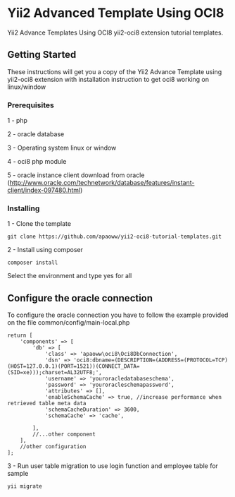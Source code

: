 # Yii2 Advanced Template Using OCI8

Yii2 Advance Templates Using OCI8 yii2-oci8 extension tutorial templates.

## Getting Started

These instructions will get you a copy of the Yii2 Advance Template using yii2-oci8 extension with installation instruction to get oci8 working on linux/window

### Prerequisites

1 - php

2 - oracle database

3 - Operating system linux or window

4 - oci8 php module

5 - oracle instance client download from oracle (http://www.oracle.com/technetwork/database/features/instant-client/index-097480.html)


### Installing


1 - Clone the template
```
git clone https://github.com/apaoww/yii2-oci8-tutorial-templates.git
```

2 - Install using composer
```
composer install
```
Select the environment and type yes for all


## Configure the oracle connection

To configure the oracle connection you have to follow the example provided on the file common/config/main-local.php

```
return [
    'components' => [
        'db' => [
            'class' => 'apaoww\oci8\Oci8DbConnection',
            'dsn' => 'oci8:dbname=(DESCRIPTION=(ADDRESS=(PROTOCOL=TCP)(HOST=127.0.0.1)(PORT=1521))(CONNECT_DATA=(SID=xe)));charset=AL32UTF8;',
            'username' => 'youroracledatabaseschema',
            'password' => 'youroracleschemapassword',
            'attributes' => [],
            'enableSchemaCache' => true, //increase performance when retrieved table meta data
            'schemaCacheDuration' => 3600,
            'schemaCache' => 'cache',

        ],
        //...other component
    ],
    //other configuration
];
```
3 - Run user table migration to use login function and employee table for sample
```
yii migrate
```



